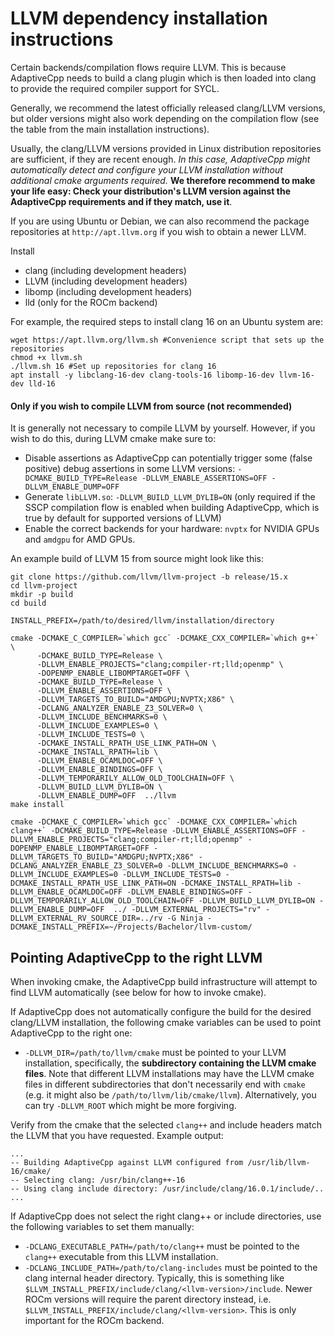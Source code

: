 # LLVM dependency installation instructions

Certain backends/compilation flows require LLVM. This is because AdaptiveCpp needs to build a clang plugin which is then loaded into clang to provide the required compiler support for SYCL.

Generally, we recommend the latest officially released clang/LLVM versions, but older versions might also work depending on the compilation flow (see the table from the main installation instructions).

Usually, the clang/LLVM versions provided in Linux distribution repositories are sufficient, if they are recent enough. 
*In this case, AdaptiveCpp might automatically detect and configure your LLVM installation without additional cmake arguments required.* **We therefore recommend to make your life easy: Check your distribution's LLVM version against the AdaptiveCpp requirements and if they match, use it**.

If you are using Ubuntu or Debian, we can also recommend the package repositories at `http://apt.llvm.org` if you wish to obtain a newer LLVM.

Install
* clang (including development headers)
* LLVM (including development headers)
* libomp (including development headers)
* lld (only for the ROCm backend)

For example, the required steps to install clang 16 on an Ubuntu system are:
```
wget https://apt.llvm.org/llvm.sh #Convenience script that sets up the repositories
chmod +x llvm.sh
./llvm.sh 16 #Set up repositories for clang 16
apt install -y libclang-16-dev clang-tools-16 libomp-16-dev llvm-16-dev lld-16
```

#### Only if you wish to compile LLVM from source (not recommended)

It is generally not necessary to compile LLVM by yourself. However, if you wish to do this, during LLVM cmake make sure to:

- Disable assertions as AdaptiveCpp can potentially trigger some (false positive) debug assertions in some LLVM versions: `-DCMAKE_BUILD_TYPE=Release -DLLVM_ENABLE_ASSERTIONS=OFF -DLLVM_ENABLE_DUMP=OFF` 
- Generate `libLLVM.so`: `-DLLVM_BUILD_LLVM_DYLIB=ON` (only required if the SSCP compilation flow is enabled when building AdaptiveCpp, which is true by default for supported versions of LLVM)
- Enable the correct backends for your hardware: `nvptx` for NVIDIA GPUs and `amdgpu` for AMD GPUs.

An example build of LLVM 15 from source might look like this:

```
git clone https://github.com/llvm/llvm-project -b release/15.x
cd llvm-project
mkdir -p build
cd build

INSTALL_PREFIX=/path/to/desired/llvm/installation/directory

cmake -DCMAKE_C_COMPILER=`which gcc` -DCMAKE_CXX_COMPILER=`which g++` \
      -DCMAKE_BUILD_TYPE=Release \
      -DLLVM_ENABLE_PROJECTS="clang;compiler-rt;lld;openmp" \
      -DOPENMP_ENABLE_LIBOMPTARGET=OFF \
      -DCMAKE_BUILD_TYPE=Release \
      -DLLVM_ENABLE_ASSERTIONS=OFF \
      -DLLVM_TARGETS_TO_BUILD="AMDGPU;NVPTX;X86" \
      -DCLANG_ANALYZER_ENABLE_Z3_SOLVER=0 \
      -DLLVM_INCLUDE_BENCHMARKS=0 \
      -DLLVM_INCLUDE_EXAMPLES=0 \
      -DLLVM_INCLUDE_TESTS=0 \
      -DCMAKE_INSTALL_RPATH_USE_LINK_PATH=ON \
      -DCMAKE_INSTALL_RPATH=lib \
      -DLLVM_ENABLE_OCAMLDOC=OFF \
      -DLLVM_ENABLE_BINDINGS=OFF \
      -DLLVM_TEMPORARILY_ALLOW_OLD_TOOLCHAIN=OFF \
      -DLLVM_BUILD_LLVM_DYLIB=ON \
      -DLLVM_ENABLE_DUMP=OFF  ../llvm
make install
```

```
cmake -DCMAKE_C_COMPILER=`which gcc` -DCMAKE_CXX_COMPILER=`which clang++` -DCMAKE_BUILD_TYPE=Release -DLLVM_ENABLE_ASSERTIONS=OFF -DLLVM_ENABLE_PROJECTS="clang;compiler-rt;lld;openmp" -DOPENMP_ENABLE_LIBOMPTARGET=OFF -DLLVM_TARGETS_TO_BUILD="AMDGPU;NVPTX;X86" -DCLANG_ANALYZER_ENABLE_Z3_SOLVER=0 -DLLVM_INCLUDE_BENCHMARKS=0 -DLLVM_INCLUDE_EXAMPLES=0 -DLLVM_INCLUDE_TESTS=0 -DCMAKE_INSTALL_RPATH_USE_LINK_PATH=ON -DCMAKE_INSTALL_RPATH=lib -DLLVM_ENABLE_OCAMLDOC=OFF -DLLVM_ENABLE_BINDINGS=OFF -DLLVM_TEMPORARILY_ALLOW_OLD_TOOLCHAIN=OFF -DLLVM_BUILD_LLVM_DYLIB=ON -DLLVM_ENABLE_DUMP=OFF  ../ -DLLVM_EXTERNAL_PROJECTS="rv" -DLLVM_EXTERNAL_RV_SOURCE_DIR=../rv -G Ninja -DCMAKE_INSTALL_PREFIX=~/Projects/Bachelor/llvm-custom/

```

## Pointing AdaptiveCpp to the right LLVM

When invoking cmake, the AdaptiveCpp build infrastructure will attempt to find LLVM automatically (see below for how to invoke cmake).

If AdaptiveCpp does not automatically configure the build for the desired clang/LLVM installation, the following cmake variables can be used to point AdaptiveCpp to the right one:
* `-DLLVM_DIR=/path/to/llvm/cmake` must be pointed to your LLVM installation, specifically, the **subdirectory containing the LLVM cmake files**. Note that different LLVM installations may have the LLVM cmake files in different subdirectories that don't necessarily end with `cmake` (e.g. it might also be `/path/to/llvm/lib/cmake/llvm`). Alternatively, you can try `-DLLVM_ROOT` which might be more forgiving.

Verify from the cmake that the selected `clang++` and include headers match the LLVM that you have requested. Example output:
```
...
-- Building AdaptiveCpp against LLVM configured from /usr/lib/llvm-16/cmake/
-- Selecting clang: /usr/bin/clang++-16
-- Using clang include directory: /usr/include/clang/16.0.1/include/..
...
```

If AdaptiveCpp does not select the right clang++ or include directories, use the following variables to set them manually:


* `-DCLANG_EXECUTABLE_PATH=/path/to/clang++` must be pointed to the `clang++` executable from this LLVM installation.
* `-DCLANG_INCLUDE_PATH=/path/to/clang-includes` must be pointed to the clang internal header directory. Typically, this is something like `$LLVM_INSTALL_PREFIX/include/clang/<llvm-version>/include`. Newer ROCm versions will require the parent directory instead, i.e. `$LLVM_INSTALL_PREFIX/include/clang/<llvm-version>`. This is only important for the ROCm backend.
